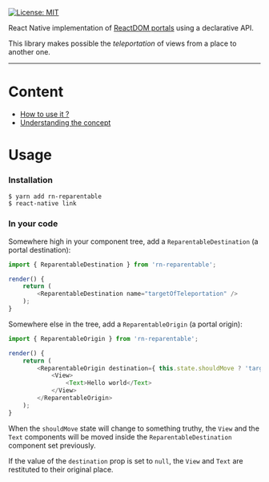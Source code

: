 [![License: MIT](https://img.shields.io/badge/License-MIT-yellow.svg)](https://opensource.org/licenses/MIT)

React Native implementation of [ReactDOM portals](https://reactjs.org/docs/portals.html) using a declarative API.

This library makes possible the _teleportation_ of views from a place to another one.

---

# Content

* <a href="#usage">How to use it ?</a>
* [Understanding the concept](./docs/CONCEPT.md)

<h1 name="#usage">Usage</h1>

### Installation

```
$ yarn add rn-reparentable
$ react-native link
```

### In your code

Somewhere high in your component tree, add a `ReparentableDestination` (a portal destination):

```javascript
import { ReparentableDestination } from 'rn-reparentable';

render() {
	return (
		<ReparentableDestination name="targetOfTeleportation" />
	);
}
```

Somewhere else in the tree, add a `ReparentableOrigin` (a portal origin):

```javascript
import { ReparentableOrigin } from 'rn-reparentable';

render() {
	return (
		<ReparentableOrigin destination={ this.state.shouldMove ? 'targetOfTeleportation' : null }>
			<View>
				<Text>Hello world</Text>
			</View>
		</ReparentableOrigin>
	);
}
```

When the `shouldMove` state will change to something truthy, the `View` and the `Text` components will be moved inside the `ReparentableDestination` component set
previously.

If the value of the `destination` prop is set to `null`, the `View` and `Text` are restituted to their original place.
